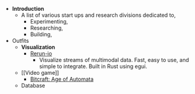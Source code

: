 - **Introduction**
	- A list of various start ups and research divisions dedicated to,
		- Experimenting,
		- Researching,
		- Building,
- Outfits
	- **Visualization**
		- [Rerun-io](https://www.rerun.io/)
			- Visualize streams of multimodal data. Fast, easy to use, and simple to integrate. Built in Rust using egui.
	- [[Video game]]
		- [Bitcraft: Age of Automata](https://bitcraftonline.com/)
	- Database